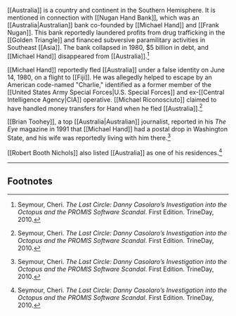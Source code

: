 [[Australia]] is a country and continent in the Southern Hemisphere. It is mentioned in connection with [[Nugan Hand Bank]], which was an [[Australia|Australian]] bank co-founded by [[Michael Hand]] and [[Frank Nugan]]. This bank reportedly laundered profits from drug trafficking in the [[Golden Triangle]] and financed subversive paramilitary activities in Southeast [[Asia]]. The bank collapsed in 1980, $5 billion in debt, and [[Michael Hand]] disappeared from [[Australia]].[^1]

[[Michael Hand]] reportedly fled [[Australia]] under a false identity on June 14, 1980, on a flight to [[Fiji]]. He was allegedly helped to escape by an American code-named "Charlie," identified as a former member of the [[United States Army Special Forces|U.S. Special Forces]] and ex-[[Central Intelligence Agency|CIA]] operative. [[Michael Riconosciuto]] claimed to have handled money transfers for Hand when he fled [[Australia]].[^1]

[[Brian Toohey]], a top [[Australia|Australian]] journalist, reported in his *The Eye* magazine in 1991 that [[Michael Hand]] had a postal drop in Washington State, and his wife was reportedly living with him there.[^1]

[[Robert Booth Nichols]] also listed [[Australia]] as one of his residences.[^1]

---
## Footnotes

[^1]: Seymour, Cheri. *The Last Circle: Danny Casolaro’s Investigation into the Octopus and the PROMIS Software Scandal*. First Edition. TrineDay, 2010.